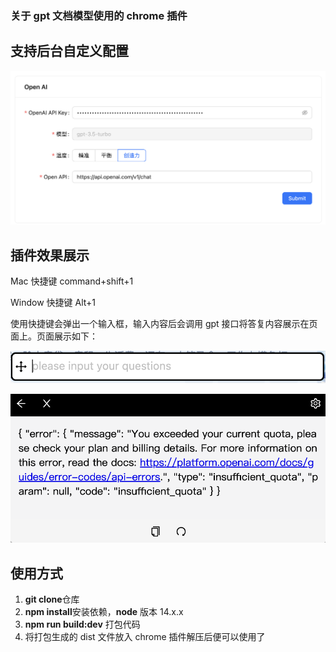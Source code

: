 ### 关于 gpt 文档模型使用的 chrome 插件

## 支持后台自定义配置

![image-20240307163132959](https://raw.githubusercontent.com/CaesarKI/gpt_chrome/master/back.png)

## 插件效果展示

Mac 快捷键 command+shift+1

Window 快捷键 Alt+1

使用快捷键会弹出一个输入框，输入内容后会调用 gpt 接口将答复内容展示在页面上。页面展示如下：

![image-20240307163802445](https://raw.githubusercontent.com/CaesarKI/gpt_chrome/master/input.png)

![image-20240307164012188](https://raw.githubusercontent.com/CaesarKI/gpt_chrome/master/panel.png)

## 使用方式

1. **git clone**仓库
2. **npm install**安装依赖，**node** 版本 14.x.x
3. **npm run build:dev** 打包代码
4. 将打包生成的 dist 文件放入 chrome 插件解压后便可以使用了

